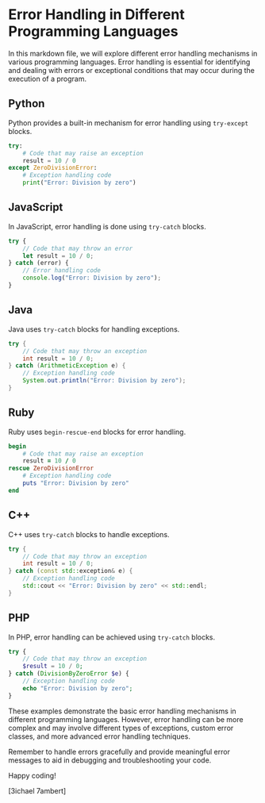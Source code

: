 # Error Handling in Different Programming Languages

In this markdown file, we will explore different error handling mechanisms in various programming languages. Error handling is essential for identifying and dealing with errors or exceptional conditions that may occur during the execution of a program.

## Python

Python provides a built-in mechanism for error handling using `try-except` blocks.

```python
try:
    # Code that may raise an exception
    result = 10 / 0
except ZeroDivisionError:
    # Exception handling code
    print("Error: Division by zero")
```

## JavaScript

In JavaScript, error handling is done using `try-catch` blocks.

```javascript
try {
    // Code that may throw an error
    let result = 10 / 0;
} catch (error) {
    // Error handling code
    console.log("Error: Division by zero");
}
```

## Java

Java uses `try-catch` blocks for handling exceptions.

```java
try {
    // Code that may throw an exception
    int result = 10 / 0;
} catch (ArithmeticException e) {
    // Exception handling code
    System.out.println("Error: Division by zero");
}
```

## Ruby

Ruby uses `begin-rescue-end` blocks for error handling.

```ruby
begin
    # Code that may raise an exception
    result = 10 / 0
rescue ZeroDivisionError
    # Exception handling code
    puts "Error: Division by zero"
end
```

## C++

C++ uses `try-catch` blocks to handle exceptions.

```cpp
try {
    // Code that may throw an exception
    int result = 10 / 0;
} catch (const std::exception& e) {
    // Exception handling code
    std::cout << "Error: Division by zero" << std::endl;
}
```

## PHP

In PHP, error handling can be achieved using `try-catch` blocks.

```php
try {
    // Code that may throw an exception
    $result = 10 / 0;
} catch (DivisionByZeroError $e) {
    // Exception handling code
    echo "Error: Division by zero";
}
```

These examples demonstrate the basic error handling mechanisms in different programming languages. However, error handling can be more complex and may involve different types of exceptions, custom error classes, and more advanced error handling techniques.

Remember to handle errors gracefully and provide meaningful error messages to aid in debugging and troubleshooting your code.

Happy coding!

\[3ichael 7ambert\]